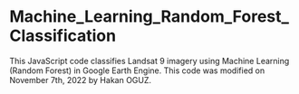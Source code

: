 # Machine_Learning_Random_Forest_Classification
This JavaScript code classifies Landsat 9 imagery using Machine Learning (Random Forest) in Google Earth Engine. This code was modified on November 7th, 2022 by Hakan OGUZ.


